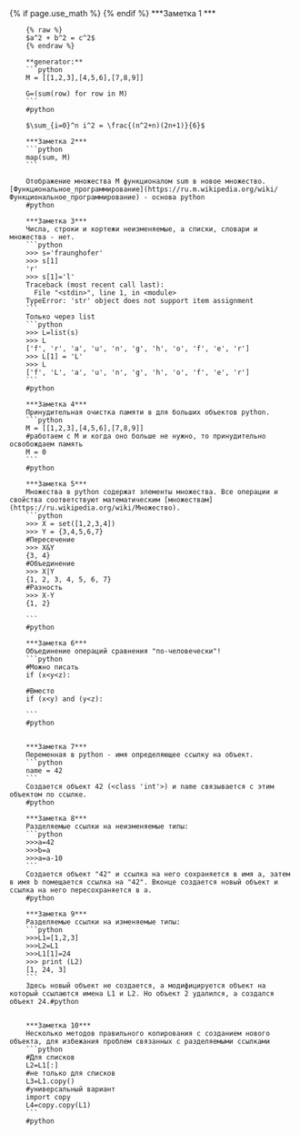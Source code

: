 <html>
  <head>
    <title>How to use MathJax in Jekyll generated Github pages -- Haixing Hu's Homepage</title>
    {% if page.use_math %}
    {% endif %}
  </head>
  <body>
        ***Заметка 1  ***

        {% raw %}
        $a^2 + b^2 = c^2$
        {% endraw %}  

        **generator:**
        ```python
        M = [[1,2,3],[4,5,6],[7,8,9]]

        G=(sum(row) for row in M)
        ```
        #python 

        $\sum_{i=0}^n i^2 = \frac{(n^2+n)(2n+1)}{6}$

        ***Заметка 2***
        ```python
        map(sum, M)
        ```

        Отображение множества M функционалом sum в новое множество. [Функциональное_программирование](https://ru.m.wikipedia.org/wiki/Функциональное_программирование) - основа python
        #python 

        ***Заметка 3***
        Числа, строки и кортежи неизменяемые, а списки, словари и множества - нет.
        ```python
        >>> s='fraunghofer'
        >>> s[1]
        'r'
        >>> s[1]='l'
        Traceback (most recent call last):
          File "<stdin>", line 1, in <module>
        TypeError: 'str' object does not support item assignment
        ```
        Только через list
        ```python
        >>> L=list(s)
        >>> L
        ['f', 'r', 'a', 'u', 'n', 'g', 'h', 'o', 'f', 'e', 'r']
        >>> L[1] = 'L'
        >>> L
        ['f', 'L', 'a', 'u', 'n', 'g', 'h', 'o', 'f', 'e', 'r']
        ```
        #python 

        ***Заметка 4***
        Принудительная очистка памяти в для больших объектов python.
        ```python
        M = [[1,2,3],[4,5,6],[7,8,9]]
        #работаем с M и когда оно больше не нужно, то принудительно освобождаем память
        M = 0
        ```
        #python 

        ***Заметка 5***
        Множества в python содержат элементы множества. Все операции и свойства соответствуют математическим [множествам](https://ru.wikipedia.org/wiki/Множество). 
        ```python
        >>> X = set([1,2,3,4])
        >>> Y = {3,4,5,6,7}
        #Пересечение
        >>> X&Y
        {3, 4}
        #Объединение
        >>> X|Y
        {1, 2, 3, 4, 5, 6, 7}
        #Разность
        >>> X-Y
        {1, 2}

        ```
        #python 

        ***Заметка 6***
        Объединение операций сравнения "по-человечески"!
        ```python
        #Можно писать
        if (x<y<z):
            
        #Вместо
        if (x<y) and (y<z):

        ```
        #python 


        ***Заметка 7***
        Переменная в python - имя определяющее ссылку на объект.
        ```python
        name = 42 
        ```
        Создается объект 42 (<class 'int'>) и name связывается с этим объектом по ссылке.
        #python 

        ***Заметка 8***
        Разделяемые ссылки на неизменяемые типы:
        ```python
        >>>a=42
        >>>b=a
        >>>a=a-10
        ```
        Создается объект "42" и ссылка на него сохраняется в имя a, затем в имя b помещается ссылка на "42". Вконце создается новый объект и ссылка на него пересохраняется в a. 
        #python

        ***Заметка 9***
        Разделяемые ссылки на изменяемые типы:
        ```python
        >>>L1=[1,2,3]
        >>>L2=L1
        >>>L1[1]=24
        >>> print (L2)
        [1, 24, 3]
        ```
        Здесь новый объект не создается, а модифицируется объект на который ссылаются имена L1 и L2. Но объект 2 удалился, а создался объект 24.#python


        ***Заметка 10***
        Несколько методов правильного копирования с созданием нового объекта, для избежания проблем связанных с разделяемыми ссылками
        ```python
        #Для списков 
        L2=L1[:]
        #не только для списков
        L3=L1.copy()
        #универсальный вариант
        import copy
        L4=copy.copy(L1)    
        ```
        #python
  </body>
</html>
